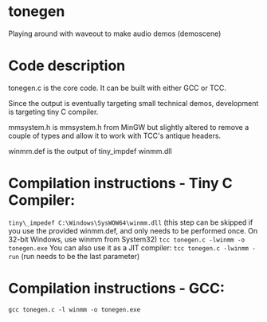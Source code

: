 # tonegen
Playing around with waveout to make audio demos (demoscene) 

# Code description
tonegen.c is the core code.  It can be built with either GCC or TCC.

Since the output is eventually targeting small technical demos, 
development is targeting tiny C compiler.

mmsystem.h is mmsystem.h from MinGW but slightly altered to remove a
couple of types and allow it to work with TCC's antique headers.

winmm.def is the output of tiny\_impdef winmm.dll

# Compilation instructions - Tiny C Compiler:
`tiny\_impedef C:\Windows\SysWOW64\winmm.dll`
(this step can be skipped if you use the provided winmm.def,
and only needs to be performed once.  On 32-bit Windows, use winmm from System32)
`tcc tonegen.c -lwinmm -o tonegen.exe`
You can also use it as a JIT compiler:
`tcc tonegen.c -lwinmm -run`
(run needs to be the last parameter)

# Compilation instructions - GCC:
`gcc tonegen.c -l winmm -o tonegen.exe`


